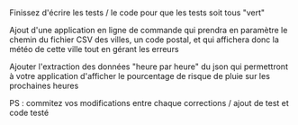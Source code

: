 ### 

Finissez d'écrire les tests / le code pour que les tests soit tous "vert" 

Ajout d'une application en ligne de commande qui prendra en paramètre le chemin du fichier CSV des villes, un code postal, et qui affichera donc la météo de cette ville tout en gérant les erreurs

Ajouter l'extraction des données "heure par heure" du json qui permettront à votre application d'afficher le pourcentage de risque de pluie sur les prochaines heures

PS : commitez vos modifications entre chaque corrections / ajout de test et code testé
